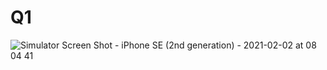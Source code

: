 # Q1

![Simulator Screen Shot - iPhone SE (2nd generation) - 2021-02-02 at 08 04 41](https://user-images.githubusercontent.com/59410960/106538313-a79e4300-652e-11eb-8ddc-b9617d0477c4.png)
